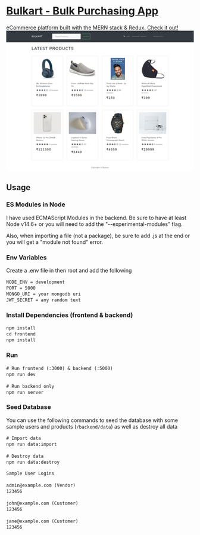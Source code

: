 # [Bulkart - Bulk Purchasing App](https://bulkart.herokuapp.com)

eCommerce platform built with the MERN stack & Redux.
[Check it out!](https://bulkart.herokuapp.com)
![Screenshot](/frontend/public/Screenshot.png)

## Usage

### ES Modules in Node

I have used ECMAScript Modules in the backend. Be sure to have at least Node v14.6+ or you will need to add the "--experimental-modules" flag.

Also, when importing a file (not a package), be sure to add .js at the end or you will get a "module not found" error.

### Env Variables

Create a .env file in then root and add the following

```
NODE_ENV = development
PORT = 5000
MONGO_URI = your mongodb uri
JWT_SECRET = any random text
```

### Install Dependencies (frontend & backend)

```
npm install
cd frontend
npm install
```

### Run

```
# Run frontend (:3000) & backend (:5000)
npm run dev

# Run backend only
npm run server
```

### Seed Database

You can use the following commands to seed the database with some sample users and products (`/backend/data`) as well as destroy all data

```
# Import data
npm run data:import

# Destroy data
npm run data:destroy
```

```
Sample User Logins

admin@example.com (Vendor)
123456

john@example.com (Customer)
123456

jane@example.com (Customer)
123456
```